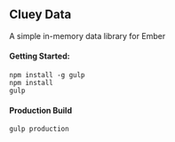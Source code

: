 ## Cluey Data

A simple in-memory data library for Ember

#### Getting Started:

```
npm install -g gulp
npm install
gulp
```

#### Production Build

```
gulp production
```
